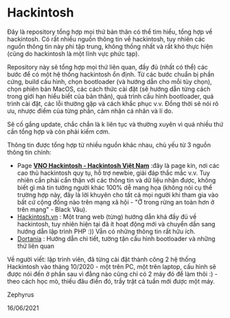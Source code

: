 # Hackintosh

Đây là repository tổng hợp mọi thứ bản thân có thể tìm hiểu, tổng hợp về hackintosh. Có rất nhiều nguồn thông tin về hackintosh, tuy nhiên các nguồn thông tin này phi tập trung, không thống nhất và rất khó thực hiện (cũng do hackintosh là một lĩnh vực phức tạp). 

Repository này sẽ tổng hợp mọi thứ liên quan, đầy đủ (nhất có thể) các bước để có một hệ thống hackintosh ổn định. Từ các bước chuẩn bị phần cứng, build cấu hình, chọn bootloader (và hướng dẫn cho mỗi tùy chọn), chọn phiên bản MacOS, các cách thức cài đặt (sẽ hướng dẫn từng cách trong giới hạn hiểu biết của bản thân), quá trình cấu hình bootloader, quá trình cài đặt, các lỗi thường gặp và cách khắc phục v.v. Đồng thời sẽ nói rõ ưu, nhược điểm của từng phần, cảm nhận cá nhân và lí do.

Sẽ cố gắng update, chắc chắn là k liên tục và thường xuyên vì quá nhiều thứ cần tổng hợp và còn phải kiếm cơm. 

Thông tin được tổng hợp từ nhiều nguồn khác nhau, chủ yếu từ 3 nguồn thông tin chính: 

- Page [**VNO Hackintosh - Hackintosh Việt Nam**](https://www.facebook.com/groups/vnohackintosh) :đây là page kín, nơi các cao thủ hackintosh quy tụ, hỗ trợ newbie, giải đáp thắc mắc v.v. Tuy nhiên cần phải cẩn thận với các thông tin và dữ liệu nhận được, không biết gì mà tin tưởng người khác 100% dễ mang họa (không nói cụ thể trường hợp này, đây là lời khuyên cho tất cả mọi người khi tham gia vào bất cứ cộng đồng nào trên mạng xã hội - "Ở trong rừng an toàn hơn ở trên mạng" - Black Vâu).
- [Hackintosh.vn](https://hackintosh.vn/) : Một trang web (từng) hướng dẫn khá đầy đủ về hackintosh, tuy nhiên hiện tại đã ít hoạt động mới và chuyển dần sang hướng dẫn lập trình PHP :)) Vẫn có những thông tin rất hữu ích.
- [Dortania](https://dortania.github.io) : Hướng dẫn chi tiết, tường tận cấu hình bootloader và những thứ liên quan

Về người viết: lập trình viên, đã từng cài đặt thành công 2 hệ thống Hackintosh vào tháng 10/2020 - một trên PC, một trên laptop, cấu hình sẽ được nói đến ở phần sau vì đằng nào cũng chỉ có 2 máy đó để làm thôi :) - theo cách học mò, thiếu đâu điền đó, trầy trật cả tuần mới được một máy.



Zephyrus

16/06/2021 



